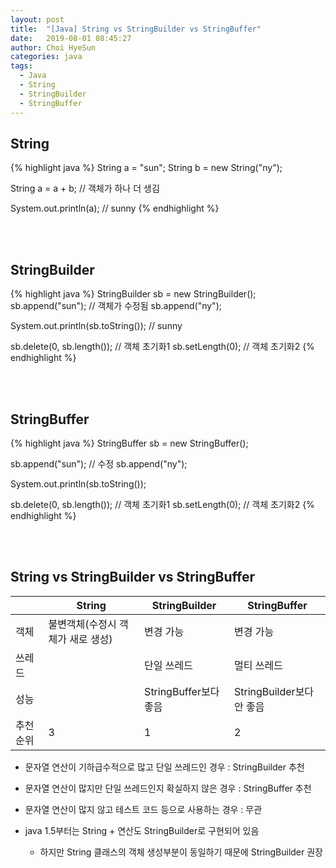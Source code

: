 ```yaml
---
layout: post
title:  "[Java] String vs StringBuilder vs StringBuffer"
date:   2019-08-01 08:45:27
author: Choi HyeSun
categories: java
tags:
  - Java
  - String
  - StringBuilder
  - StringBuffer
---
```


## String

{% highlight java %}
String a = "sun";
String b = new String("ny");

String a = a + b; // 객체가 하나 더 생김

System.out.println(a); // sunny
{% endhighlight %}

<br>
<br>

## StringBuilder

{% highlight java %}
StringBuilder sb = new StringBuilder();
sb.append("sun"); // 객체가 수정됨
sb.append("ny");

System.out.println(sb.toString()); // sunny

sb.delete(0, sb.length()); // 객체 초기화1
sb.setLength(0); // 객체 초기화2
{% endhighlight %}

<br>
<br>

## StringBuffer

{% highlight java %}
StringBuffer sb = new StringBuffer();

sb.append("sun"); // 수정
sb.append("ny"); 

System.out.println(sb.toString());

sb.delete(0, sb.length()); // 객체 초기화1
sb.setLength(0); // 객체 초기화2
{% endhighlight %}

<br>
<br>

## String vs StringBuilder vs StringBuffer

||String|StringBuilder|StringBuffer|
|---|---|---|---|
|객체|불변객체(수정시 객체가 새로 생성)|변경 가능|변경 가능|
|쓰레드||단일 쓰레드|멀티 쓰레드|
|성능||StringBuffer보다 좋음|StringBuilder보다 안 좋음|
|추천순위|3|1|2|

- 문자열 연산이 기하급수적으로 많고 단일 쓰레드인 경우 : StringBuilder 추천

- 문자열 연산이 많지만 단일 쓰레드인지 확실하지 않은 경우 : StringBuffer 추천

- 문자열 연산이 많지 않고 테스트 코드 등으로 사용하는 경우 : 무관

- java 1.5부터는 String + 연산도 StringBuilder로 구현되어 있음

  - 하지만 String 클래스의 객체 생성부분이 동일하기 때문에 StringBuilder 권장
